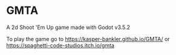 # GMTA
A 2d Shoot 'Em Up game made with Godot v3.5.2

To play the game go to https://kasper-bankler.github.io/GMTA/ or https://spaghetti-code-studios.itch.io/gmta
